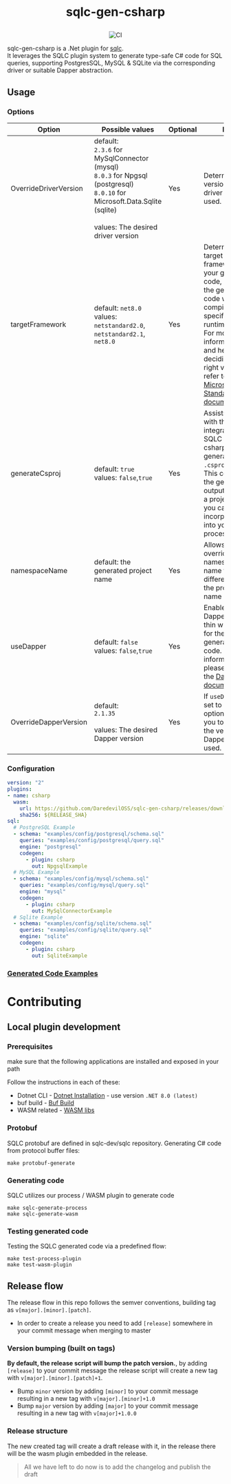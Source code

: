 # <p align="center">sqlc-gen-csharp</p>
<p align="center"><img src="https://github.com/DaredevilOSS/sqlc-gen-csharp/actions/workflows/ci.yml/badge.svg?branch=main" alt="CI"></p>


sqlc-gen-csharp is a .Net plugin for [sqlc](https://github.com/sqlc-dev/sqlc).<br/> It leverages the SQLC plugin system to generate type-safe C# code for SQL queries, supporting  PostgresSQL, MySQL & SQLite via the corresponding driver or suitable Dapper abstraction.

## Usage

### Options
| Option          | Possible values                                                            | Optional | Info                                                                                                                                                                                                                                                                                                                                      |
|-----------------|----------------------------------------------------------------------------|----------|-------------------------------------------------------------------------------------------------------------------------------------------------------------------------------------------------------------------------------------------------------------------------------------------------------------------------------------------|
| OverrideDriverVersion | default:<br/> `2.3.6` for MySqlConnector  (mysql)<br/>`8.0.3` for Npgsql (postgresql)<br/>`8.0.10` for Microsoft.Data.Sqlite (sqlite)<br/><br/>values: The desired driver version  | Yes      | Determines the version of the driver to be used. |
| targetFramework | default: `net8.0`<br/>values: `netstandard2.0`, `netstandard2.1`, `net8.0` | Yes      | Determines the target framework for your generated code, meaning the generated code will be compiled to the specified runtime.<br/>For more information and help deciding on the right value, refer to the [Microsoft .NET Standard documentation](https://learn.microsoft.com/en-us/dotnet/standard/net-standard?tabs=net-standard-1-0). |
| generateCsproj  | default: `true`<br/>values: `false`,`true`                                 | Yes      | Assists you with the integration of SQLC and csharp by generating a `.csproj` file. This converts the generated output to a .dll, a project that you can easily incorporate into your build process.                                                                                                                                      |
| namespaceName   | default: the generated project name                                        | Yes      | Allows you to override the namespace name to be different than the project name                                                                                                                                                                                                                                                           |
| useDapper   | default: `false`<br/>values: `false`,`true`            | Yes      | Enables Dapper as a thin wrapper for the generated code. For more information, please refer to the [Dapper documentation](https://github.com/DapperLib/Dapper). |
| OverrideDapperVersion | default:<br/> `2.1.35`<br/><br/>values: The desired Dapper version  | Yes      | If `useDapper` is set to `true`, this option allows you to override the version of Dapper to be used. |

### Configuration
```yaml
version: "2"
plugins:
- name: csharp
  wasm:
    url: https://github.com/DaredevilOSS/sqlc-gen-csharp/releases/download/${PLUGIN_VERSION}/sqlc-gen-csharp.wasm
    sha256: ${RELEASE_SHA}
sql:
  # PostgreSQL Example
  - schema: "examples/config/postgresql/schema.sql"
    queries: "examples/config/postgresql/query.sql"
    engine: "postgresql"
    codegen:
      - plugin: csharp
        out: NpgsqlExample
  # MySQL Example
  - schema: "examples/config/mysql/schema.sql"
    queries: "examples/config/mysql/query.sql"
    engine: "mysql"
    codegen:
      - plugin: csharp
        out: MySqlConnectorExample
  # Sqlite Example
  - schema: "examples/config/sqlite/schema.sql"
    queries: "examples/config/sqlite/query.sql"
    engine: "sqlite"
    codegen:
      - plugin: csharp
        out: SqliteExample
```

### [Generated Code Examples](docs/Examples.md)

# Contributing
## Local plugin development
### Prerequisites
make sure that the following applications are installed and exposed in your path

Follow the instructions in each of these:
* Dotnet CLI - [Dotnet Installation](https://github.com/dotnet/sdk) - use version `.NET 8.0 (latest)`
* buf build - [Buf Build](https://buf.build/docs/installation)
* WASM related - [WASM libs](https://www.strathweb.com/2023/09/dotnet-wasi-applications-in-net-8-0/)

### Protobuf
SQLC protobuf are defined in sqlc-dev/sqlc repository.
Generating C# code from protocol buffer files:
```
make protobuf-generate
```

### Generating code
SQLC utilizes our process / WASM plugin to generate code
```
make sqlc-generate-process
make sqlc-generate-wasm
```

### Testing generated code
Testing the SQLC generated code via a predefined flow:
```
make test-process-plugin
make test-wasm-plugin
```

## Release flow
The release flow in this repo follows the semver conventions, building tag as `v[major].[minor].[patch]`.

* In order to create a release you need to add `[release]` somewhere in your commit message when merging to master

### Version bumping (built on tags)
**By default, the release script will bump the patch version.**, by adding `[release]` to your commit message the release script will create a new tag with `v[major].[minor].[patch]+1`.
* Bump `minor` version by adding `[minor]` to your commit message resulting in a new tag with `v[major].[minor]+1.0`<br/>
* Bump `major` version by adding `[major]` to your commit message resulting in a new tag with `v[major]+1.0.0`

### Release structure
The new created tag will create a draft release with it, in the release there will be the wasm plugin embedded in the release.<br/>
> All we have left to do now is to add the changelog and publish the draft

